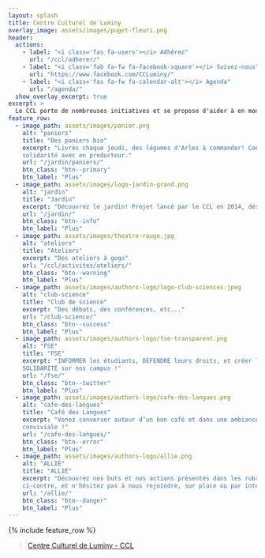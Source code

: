```yaml
---
layout: splash
title: Centre Culturel de Luminy
overlay_image: assets/images/puget-fleuri.png
header:
  actions:
    - label: "<i class='fas fa-users'></i> Adhérez"
      url: "/ccl/adherer/"
    - label: "<i class='fab fa-fw fa-facebook-square'></i> Suivez-nous"
      url: "https://www.facebook.com/CCLuminy/"
    - label: "<i class='fas fa-fw fa-calendar-alt'></i> Agenda"
      url: "/agenda/"
  show_overlay_excerpt: true
excerpt: >
  Le CCL porte de nombreuses initiatives et se propose d'aider à en monter de nouvelles ! Son but : remettre les notions de créativité, de connaissance, de collectivité, de partage et d'entraide au coeur de la vie de notre campus universitaire en proposant à toutes les bonnes volontés de participer à construire leur lieu d'étude, de travail ou encore de vie.
feature_row:
  - image_path: assets/images/panier.png
    alt: "paniers"
    title: "Des paniers bio"
    excerpt: "Livrés chaque jeudi, des légumes d'Arles à commander! Contrats de
    solidarité avec en producteur."
    url: "/jardin/paniers/"
    btn_class: "btn--primary"
    btn_label: "Plus"
  - image_path: assets/images/logo-jardin-grand.png
    alt: "jardin"
    title: "Jardin"
    excerpt: "Découvrez le jardin! Projet lancé par le CCL en 2014, désormais indépendant"
    url: "/jardin/"
    btn_class: "btn--info"
    btn_label: "Plus"
  - image_path: assets/images/theatre-rouge.jpg
    alt: "ateliers"
    title: "Ateliers"
    excerpt: "Des ateliers à gogo"
    url: "/ccl/activites/ateliers/"
    btn_class: "btn--warning"
    btn_label: "Plus"
  - image_path: assets/images/authors-logo/logo-club-sciences.jpeg
    alt: "club-science"
    title: "Club de science"
    excerpt: "Des débats, des conférences, etc..."
    url: "/club-science/"
    btn_class: "btn--success"
    btn_label: "Plus"
  - image_path: assets/images/authors-logo/fse-transparent.png
    alt: "FSE"
    title: "FSE"
    excerpt: "INFORMER les étudiants, DÉFENDRE leurs droits, et créer la
    SOLIDARITÉ sur nos campus !"
    url: "/fse/"
    btn_class: "btn--twitter"
    btn_label: "Plus"
  - image_path: assets/images/authors-logo/cafe-des-langues.png
    alt: "cafe-des-langues"
    title: "Café des Langues"
    excerpt: "Venez converser autour d’un bon café et dans une ambiance très
    conviviale !"
    url: "/cafe-des-langues/"
    btn_class: "btn--error"
    btn_label: "Plus"
  - image_path: assets/images/authors-logo/allie.png
    alt: "ALLIÉ"
    title: "ALLIÉ"
    excerpt: "Découvrez nos buts et nos actions présentés dans les rubriques
    ci-contre, et n'hésitez pas à nous rejoindre, sur place ou par internet !"
    url: "/allie/"
    btn_class: "btn--danger"
    btn_label: "Plus"
---
```

<script>
  if (window.netlifyIdentity) {
    window.netlifyIdentity.on("init", user => {
      if (!user) {
        window.netlifyIdentity.on("login", () => {
          document.location.href = "/admin/";
        });
      }
    });
  }
</script>

{% include feature_row %}

<div id="fb-root"></div>
<script async defer crossorigin="anonymous" src="https://connect.facebook.net/fr_FR/sdk.js#xfbml=1&version=v5.0"></script>

<div class="fb-page" data-href="https://www.facebook.com/CCLuminy/" data-tabs="timeline" data-width="" data-height="" data-small-header="false" data-adapt-container-width="true" data-hide-cover="false" data-show-facepile="true"><blockquote cite="https://www.facebook.com/CCLuminy/" class="fb-xfbml-parse-ignore"><a href="https://www.facebook.com/CCLuminy/">Centre Culturel de Luminy - CCL</a></blockquote></div>

